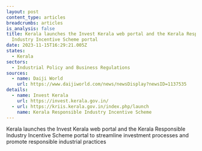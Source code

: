 ```yaml
---
layout: post
content_type: articles
breadcrumbs: articles
is_analysis: false
title: Kerala launches the Invest Kerala web portal and the Kerala Responsible
  Industry Incentive Scheme portal
date: 2023-11-15T16:29:21.005Z
states:
  - Kerala
sectors:
  - Industrial Policy and Business Regulations
sources:
  - name: Daiji World
    url: https://www.daijiworld.com/news/newsDisplay?newsID=1137535
details:
  - name: Invest Kerala
    url: https://invest.kerala.gov.in/
  - url: https://kriis.kerala.gov.in/index.php/launch
    name: Kerala Responsible Industry Incentive Scheme
---
```

Kerala launches the Invest Kerala web portal and the Kerala Responsible Industry Incentive Scheme portal to streamline investment processes and promote responsible industrial practices